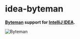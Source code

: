 idea-byteman
=============

**[Byteman](http://www.jboss.org/byteman) support for [IntelliJ IDEA](http://www.jetbrains.com/idea).**

![Byteman](https://github.com/nicoulaj/idea-byteman/raw/assets/byteman_logo_600px.jpg)
